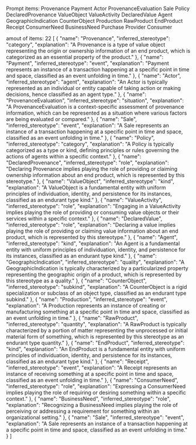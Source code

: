 Prompt items: 
Provenance
Payment
Actor
ProvenanceEvaluation
Sale
Policy
DeclaredProvenance
ValueObject
ValueActivity
DeclaredValue
Agent
GeographicIndication
CounterObject
Production
RawProduct
EndProduct
Receipt
ConsumerNeed
BusinessNeed
Purchase
Provider
Consumer

amout of items: 22
[
    {
        "name": "Provenance", 
        "inferred_stereotype": "category", 
        "explanation": "A Provenance is a type of value object representing the origin or ownership information of an end product, which is categorized as an essential property of the product."
    },
    {
        "name": "Payment", 
        "inferred_stereotype": "event", 
        "explanation": "Payment represents an instance of a transaction happening at a specific point in time and space, classified as an event unfolding in time."
    },
    {
        "name": "Actor", 
        "inferred_stereotype": "agent", 
        "explanation": "An Actor is typically represented as an individual or entity capable of taking action or making decisions, hence classified as an agent type."
    },
    {
        "name": "ProvenanceEvaluation", 
        "inferred_stereotype": "situation", 
        "explanation": "A ProvenanceEvaluation is a context-specific assessment of provenance information, which can be represented as a situation where various factors are being evaluated or compared."
    },
    {
        "name": "Sale", 
        "inferred_stereotype": "event", 
        "explanation": "A Sale represents an instance of a transaction happening at a specific point in time and space, classified as an event unfolding in time."
    },
    {
        "name": "Policy", 
        "inferred_stereotype": "category", 
        "explanation": "A Policy is typically categorized as a type or kind, defining principles or rules governing the actions of agents within a specific context."
    },
    {
        "name": "DeclaredProvenance", 
        "inferred_stereotype": "role", 
        "explanation": "Declaring Provenance implies playing the role of providing or claiming ownership information about an end product, which is represented by this stereotype."
    },
    {
        "name": "ValueObject", 
        "inferred_stereotype": "kind", 
        "explanation": "A ValueObject is a fundamental entity with uniform principles of individuation, identity, and persistence for its instances, classified as an endurant type kind."
    },
    {
        "name": "ValueActivity", 
        "inferred_stereotype": "role", 
        "explanation": "Engaging in a ValueActivity implies playing the role of providing or consuming value objects or their services within a specific context."
    },
    {
        "name": "DeclaredValue", 
        "inferred_stereotype": "role", 
        "explanation": "Declaring a value implies playing the role of providing or claiming value information about an end product, which is represented by this stereotype."
    },
    {
        "name": "Agent", 
        "inferred_stereotype": "kind", 
        "explanation": "An Agent is a fundamental entity with uniform principles of individuation, identity, and persistence for its instances, classified as an endurant type kind."
    },
    {
        "name": "GeographicIndication", 
        "inferred_stereotype": "quality", 
        "explanation": "A GeographicIndication is typically characterized by a particularized property representing the geographic origin of a product, which is represented by this stereotype as a quality."
    },
    {
        "name": "CounterObject", 
        "inferred_stereotype": "subkind", 
        "explanation": "A CounterObject is a rigid specialization or subclass of an object type, classified as an endurant type subkind."
    },
    {
        "name": "Production", 
        "inferred_stereotype": "event", 
        "explanation": "A Production represents an instance of creating or manufacturing something at a specific point in time and space, classified as an event unfolding in time."
    },
    {
        "name": "RawProduct", 
        "inferred_stereotype": "quantity", 
        "explanation": "A RawProduct is typically characterized by a portion of matter representing the unprocessed or initial material form of something, which is represented by this stereotype as an endurant type quantity."
    },
    {
        "name": "EndProduct", 
        "inferred_stereotype": "kind", 
        "explanation": "An EndProduct is a fundamental entity with uniform principles of individuation, identity, and persistence for its instances, classified as an endurant type kind."
    },
    {
        "name": "Receipt", 
        "inferred_stereotype": "event", 
        "explanation": "A Receipt represents an instance of receiving something at a specific point in time and space, classified as an event unfolding in time."
    },
    {
        "name": "ConsumerNeed", 
        "inferred_stereotype": "role", 
        "explanation": "Expressing a ConsumerNeed implies playing the role of requiring or desiring something within a specific context."
    },
    {
        "name": "BusinessNeed", 
        "inferred_stereotype": "role", 
        "explanation": "Recognizing a BusinessNeed implies playing the role of perceiving or addressing a requirement for something within an organizational setting."
    },
    {
        "name": "Sale", 
        "inferred_stereotype": "event", 
        "explanation": "A Sale represents an instance of a transaction happening at a specific point in time and space, classified as an event unfolding in time."
    }
]
